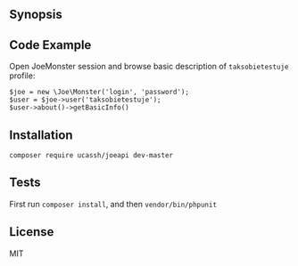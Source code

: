 ## Synopsis


## Code Example

Open JoeMonster session and browse basic description of `taksobietestuje` profile:
```
$joe = new \Joe\Monster('login', 'password');
$user = $joe->user('taksobietestuje');
$user->about()->getBasicInfo()
```

## Installation

`composer require ucassh/joeapi dev-master`

## Tests

First run `composer install`, and then `vendor/bin/phpunit` 

## License

MIT